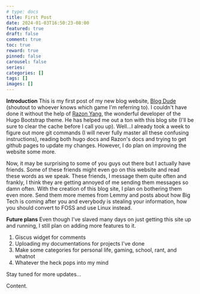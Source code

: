 ```yaml
---
# type: docs 
title: First Post
date: 2024-01-03T16:50:23-08:00
featured: true
draft: false
comment: true
toc: true
reward: true
pinned: false
carousel: false
series:
categories: []
tags: []
images: []
---
```


__Introduction__
This is my first post of my new blog website, [Blog Dude](https://userliluzibert.github.io) (shoutout to whoever knows which game I'm referring to). I couldn't have done it without the help of [Razon Yang](https://github.com/razonyang), the wonderful developer of the Hugo Bootstrap theme. He has helped me out a ton with this blog site (I'll be sure to clear the cache before I call you up). Well...I already took a week to figure out more git commands (I will never fully master all these confusing instructions), reading both hugo docs and Razon's docs and trying to get github pages to update my changes. However, I do plan on improving the website some more.

Now, it may be surprising to some of you guys out there but I actually have friends. Some of these friends might even go on this website and read these words as we speak. These friends, I message them quite often and frankly, I think they are getting annoyed of me sending them messages so damn often. With the creation of this blog site, I plan on bothering them even more. Send them more memes from Lemmy and posts about how Big Tech is coming after you and everybody is stealing your information, how you should convert to FOSS and use Linux instead.

__Future plans__
Even though I've slaved many days on just getting this site up and running, I still plan on adding more features to it.
1. Giscus widget for comments
2. Uploading my documentations for projects I've done
3. Make some categories for personal life, gaming, school, rant, and whatnot
4. Whatever the heck pops into my mind


Stay tuned for more updates...



<!--more-->

Content.
